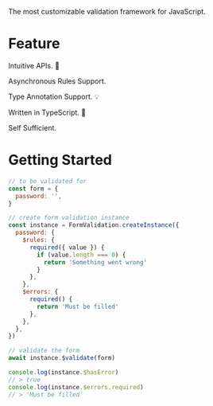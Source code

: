 The most customizable validation framework for JavaScript.

# Feature

Intuitive APIs. 🎯

Asynchronous Rules Support.

Type Annotation Support. 💡

Written in TypeScript. 💪

Self Sufficient.

# Getting Started

```javascript
// to be validated for
const form = {
  password: '',
}

// create form validation instance
const instance = FormValidation.createInstance({
  password: {
    $rules: {
      required({ value }) {
        if (value.length === 0) {
          return 'Something went wrong'
        }
      },
    },
    $errors: {
      required() {
        return 'Must be filled'
      },
    },
  },
})

// validate the form
await instance.$validate(form)

console.log(instance.$hasError)
// > true
console.log(instance.$errors.required)
// > 'Must be filled`
```
